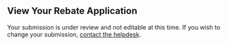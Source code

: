 ## View Your Rebate Application

Your submission is under review and not editable at this time. If you wish to change your submission, [contact the helpdesk](https://www.epa.gov/cleanschoolbus/forms/contact-us-about-clean-school-bus-program-funding "external").
